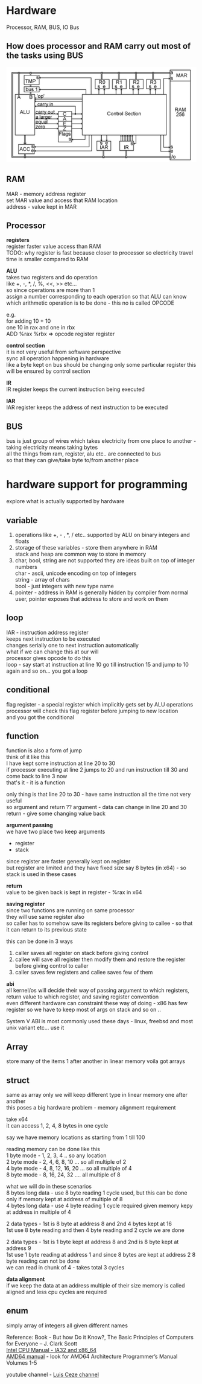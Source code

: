 # Hardware

Processor, RAM, BUS, IO Bus

## How does processor and RAM carry out most of the tasks using BUS 

![hardware in basic form](assets/hardware.png)

## RAM 

MAR - memory address register  
set MAR value and access that RAM location  
address - value kept in MAR  

## Processor

**registers**  
register faster value access than RAM   
TODO: why register is fast because closer to processor so electricity travel time is smaller compared to RAM  

**ALU**  
takes two registers and do operation   
like +, -, *, /, %, <<, >> etc...  
so since operations are more than 1  
assign a number corresponding to each operation so that ALU can know  
which arithmetic operation is to be done - this no is called OPCODE  

e.g.  
for adding 10 + 10  
one 10 in rax and one in rbx  
ADD %rax %rbx  => opcode register register  

**control section**  
it is not very useful from software perspective  
sync all operation happening in hardware  
like a byte kept on bus should be changing only some particular register this will be ensured by control section  

**IR**   
IR register keeps the current instruction being executed  

**IAR**   
IAR register keeps the address of next instruction to be executed  

## BUS
bus is just group of wires which takes electricity from one place to another - taking electricity means taking bytes  
all the things from ram, register, alu etc.. are connected to bus  
so that they can give/take byte to/from another place  


# hardware support for programming

explore what is actually supported by hardware  

## variable
1. operations like +, - , *, /  etc.. supported by ALU on binary integers and floats  
2. storage of these variables - store them anywhere in RAM  
stack and heap are common way to store in memory  
3. char, bool, string are not supported they are ideas built on top of integer numbers  
char - ascii, unicode encoding on top of integers  
string - array of chars  
bool - just integers with new type name  
4. pointer - address in RAM is generally hidden by compiler from normal user, pointer exposes that address to store and work on them  

## loop
IAR - instruction address register  
keeps next instruction to be executed  
changes serially one to next instruction automatically  
what if we can change this at our will  
processor gives opcode to do this  
loop - say start at instruction at line 10 go till instruction 15 and jump to 10 again and so on... you got a loop  

## conditional
flag register - a special register which implicitly gets set by ALU operations  
processor will check this flag register before jumping to new location  
and you got the conditional  

## function
function is also a form of jump  
think of it like this  
I have kept some instruction at line 20 to 30  
if processor executing at line 2 jumps to 20 and run instruction till 30 and come back to line 3 now  
that's it - it is a function  

only thing is that line 20 to 30 - have same instruction all the time not very useful  
so argument and return ??
argument - data can change in line 20 and 30  
return - give some changing value back  

**argument passing**  
we have two place two keep arguments  
- register
- stack  

since register are faster generally kept on register  
but register are limited and they have fixed size say 8 bytes (in x64) - so stack is used in these cases  

**return**  
value to be given back is kept in register - %rax in x64  

**saving register**  
since two functions are running on same processor  
they will use same register also  
so caller has to somehow save its registers before giving to callee  - so that it can return to its previous state  

this can be done in 3 ways  
1. caller saves all register on stack before giving control  
2. callee will save all register then modify them and restore the register before giving control to caller  
3. caller saves few registers and callee saves few of them  

**abi**  
all kernel/os will decide their way of passing argument to which registers, return value to which register, and saving register convention  
even different hardware can constraint these way of doing - x86 has few register so we have to keep most of args on stack and so on ..

System V ABI is most commonly used these days - linux, freebsd and most unix variant etc... use it  

## Array
store many of the items 1 after another in linear memory voila got arrays  

## struct
same as array only we will keep different type in linear memory one after another  
this poses a big hardware problem - memory alignment requirement  

take x64  
it can access 1, 2, 4, 8 bytes in one cycle  

say we have memory locations as starting from 1 till 100  

reading memory can be done like this  
1 byte mode - 1, 2, 3, 4 .. so any location  
2 byte mode - 2, 4, 6, 8, 10 ... so all multiple of 2  
4 byte mode - 4, 8, 12, 16, 20 ... so all multiple of 4  
8 byte mode - 8, 16, 24, 32 .... all multiple of 8  

what we will do in these scenarios  
8 bytes long data - use 8 byte reading 1 cycle used, but this can be done only if memory kept at address of multiple of 8  
4 bytes long data - use 4 byte reading 1 cycle required given memory kepy at address in multiple of 4  

2 data types - 1st is 8 byte at address 8 and 2nd 4 bytes kept at 16  
1st use 8 byte reading and then 4 byte reading and 2 cycle we are done  

2 data types - 1st is 1 byte kept at address 8 and 2nd is 8 byte kept at address 9   
1st use 1 byte reading at address 1 and since 8 bytes are kept at address 2 8 byte reading can not be done  
we can read in chunk of 4  - takes total 3 cycles  

**data alignment**  
if we keep the data at an address multiple of their size memory is called aligned and less cpu cycles are required  

## enum
simply array of integers all given different names  


Reference:
Book - But how Do it Know?, The Basic Principles of Computers for Everyone – J. Clark Scott   
[Intel CPU Manual - IA32 and x86_64 ](https://software.intel.com/content/www/us/en/develop/articles/intel-sdm.html)  
[AMD64 manual](https://developer.amd.com/resources/developer-guides-manuals/) - look for AMD64 Architecture Programmer’s Manual Volumes 1-5  

youtube channel - [Luis Ceze channel](https://www.youtube.com/channel/UCmf3tLU4WzOnriEQXa638Bw)  






